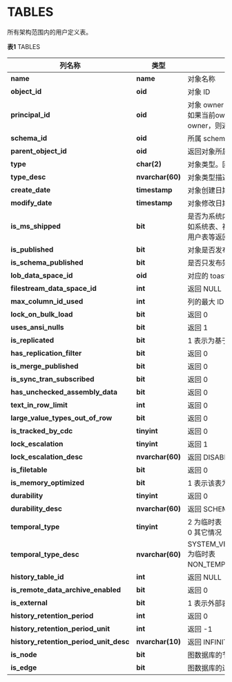 # TABLES

所有架构范围内的用户定义表。

**表1** TABLES



<table aria-label="表1" class="table table-sm margin-top-none">
    <thead>
        <tr>
            <th>列名称</th>
            <th>类型</th>
            <th>说明</th>
        </tr>
    </thead>
    <tbody>
        <tr>
            <td><strong>name</strong></td>
            <td><strong>name</strong></td>
            <td>对象名称</td>
        </tr>
        <tr>
            <td><strong>object_id</strong></td>
            <td><strong>oid</strong></td>
            <td>对象 ID</td>
        </tr>
        <tr>
            <td><strong>principal_id</strong></td>
            <td><strong>oid</strong></td>
            <td>对象 owner 的oid。<br/>如果当前owner与schema为同一个owner，则返回NULL。</td>
        </tr>
        <tr>
            <td><strong>schema_id</strong></td>
            <td><strong>oid</strong></td>
            <td>所属 schema 的 ID</td>
        </tr>
        <tr>
            <td><strong>parent_object_id</strong></td>
            <td><strong>oid</strong></td>
            <td>返回对象所属的 parent 对象 ID</td>
        </tr>
        <tr>
            <td><strong>type</strong></td>
            <td><strong>char(2)</strong></td>
            <td>对象类型。固定返回 U</td>
        </tr>
        <tr>
            <td><strong>type_desc</strong></td>
            <td><strong>nvarchar(60)</strong></td>
            <td>对象类型描述。固定返回 USER_TABLE</td>
        </tr>
        <tr>
            <td><strong>create_date</strong></td>
            <td><strong>timestamp</strong></td>
            <td>对象创建日期</td>
        </tr>
        <tr>
            <td><strong>modify_date</strong></td>
            <td><strong>timestamp</strong></td>
            <td>对象修改日期</td>
        </tr>
        <tr>
            <td><strong>is_ms_shipped</strong></td>
            <td><strong>bit</strong></td>
            <td>是否为系统内部对象<br/>如系统表、视图等返回 1</br/>用户表等返回 0</td>
        </tr>
        <tr>
            <td><strong>is_published</strong></td>
            <td><strong>bit</strong></td>
            <td>对象是否发布</td>
        </tr>
        <tr>
            <td><strong>is_schema_published</strong></td>
            <td><strong>bit</strong></td>
            <td>是否只发布架构</td>
        </tr>
		<tr>
            <td><strong>lob_data_space_id</strong></td>
            <td><strong>oid</strong></td>
            <td>对应的 toast 表的 ID</td>
        </tr>
		<tr>
            <td><strong>filestream_data_space_id</strong></td>
            <td><strong>int</strong></td>
            <td>返回 NULL</td>
        </tr>
		<tr>
            <td><strong>max_column_id_used</strong></td>
            <td><strong>int</strong></td>
            <td>列的最大 ID</td>
        </tr>
		<tr>
            <td><strong>lock_on_bulk_load</strong></td>
            <td><strong>bit</strong></td>
            <td>返回 0</td>
        </tr>
		<tr>
            <td><strong>uses_ansi_nulls</strong></td>
            <td><strong>bit</strong></td>
            <td>返回 1</td>
        </tr>
		<tr>
            <td><strong>is_replicated</strong></td>
            <td><strong>bit</strong></td>
            <td>1 表示为基于事务的发布</td>
        </tr>
		<tr>
            <td><strong>has_replication_filter</strong></td>
            <td><strong>bit</strong></td>
            <td>返回 0</td>
        </tr>
		<tr>
            <td><strong>is_merge_published</strong></td>
            <td><strong>bit</strong></td>
            <td>返回 0</td>
        </tr>
		<tr>
            <td><strong>is_sync_tran_subscribed</strong></td>
            <td><strong>bit</strong></td>
            <td>返回 0</td>
        </tr>
		<tr>
            <td><strong>has_unchecked_assembly_data</strong></td>
            <td><strong>bit</strong></td>
            <td>返回 0</td>
        </tr>
		<tr>
            <td><strong>text_in_row_limit</strong></td>
            <td><strong>int</strong></td>
            <td>返回 0</td>
        </tr>
		<tr>
            <td><strong>large_value_types_out_of_row</strong></td>
            <td><strong>bit</strong></td>
            <td>返回 0</td>
        </tr>
		<tr>
            <td><strong>is_tracked_by_cdc</strong></td>
            <td><strong>tinyint</strong></td>
            <td>返回 0</td>
        </tr>
		<tr>
            <td><strong>lock_escalation</strong></td>
            <td><strong>tinyint</strong></td>
            <td>返回 1</td>
        </tr>
		<tr>
            <td><strong>lock_escalation_desc</strong></td>
            <td><strong>nvarchar(60)</strong></td>
            <td>返回 DISABLE</td>
        </tr>
		<tr>
            <td><strong>is_filetable</strong></td>
            <td><strong>bit</strong></td>
            <td>返回 0</td>
        </tr>
		<tr>
            <td><strong>is_memory_optimized</strong></td>
            <td><strong>bit</strong></td>
            <td>1 表示该表为MOT表</td>
        </tr>
		<tr>
            <td><strong>durability</strong></td>
            <td><strong>tinyint</strong></td>
            <td>返回 0</td>
        </tr>
		<tr>
            <td><strong>durability_desc</strong></td>
            <td><strong>nvarchar(60)</strong></td>
            <td>返回 SCHEMA_AND_DATA</td>
        </tr>
		<tr>
            <td><strong>temporal_type</strong></td>
            <td><strong>tinyint</strong></td>
            <td>2 为临时表<br/>0 其它情况</td>
        </tr>
		<tr>
            <td><strong>temporal_type_desc</strong></td>
            <td><strong>nvarchar(60)</strong></td>
            <td>SYSTEM_VERSIONED_TEMPORAL_TABLE 为临时表<br/>NON_TEMPORAL_TABLE 其它情况</td>
        </tr>
		<tr>
            <td><strong>history_table_id</strong></td>
            <td><strong>int</strong></td>
            <td>返回 NULL</td>
        </tr>
		<tr>
            <td><strong>is_remote_data_archive_enabled</strong></td>
            <td><strong>bit</strong></td>
            <td>返回 0</td>
        </tr>
		<tr>
            <td><strong>is_external</strong></td>
            <td><strong>bit</strong></td>
            <td>1 表示外部表</td>
        </tr>
		<tr>
            <td><strong>history_retention_period</strong></td>
            <td><strong>int</strong></td>
            <td>返回 0</td>
        </tr>
		<tr>
            <td><strong>history_retention_period_unit</strong></td>
            <td><strong>int</strong></td>
            <td>返回 -1</td>
        </tr>
		<tr>
            <td><strong>history_retention_period_unit_desc</strong></td>
            <td><strong>nvarchar(10)</strong></td>
            <td>返回 INFINITE</td>
        </tr>
		<tr>
            <td><strong>is_node</strong></td>
            <td><strong>bit</strong></td>
            <td>图数据库的节点表</td>
        </tr>
		<tr>
            <td><strong>is_edge</strong></td>
            <td><strong>bit</strong></td>
            <td>图数据库的边表</td>
        </tr>
    </tbody>
</table>